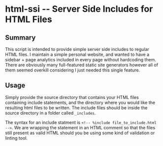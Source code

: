 # html-ssi -- Server Side Includes for HTML Files

## Summary

This script is intended to provide simple server side includes to regular HTML files. I maintain a simple personal website, and wanted to have a sidebar + page analytics included in every page without hardcoding them. There are obviously many full-featured static site generators however all of them seemed overkill considering I just needed this single feature.

## Usage

Simply provide the source directory that contains your HTML files containing include statements, and the directory where you would like the resulting html files to be written. The include files should be inside the source directory in a folder called `_includes`.

The syntax for an include statment is `<!-- %include file_to_include.html -->`. We are wrapping the statement in an HTML comment so that the files still present as valid HTML should you be using some kind of validation or linting tool.

